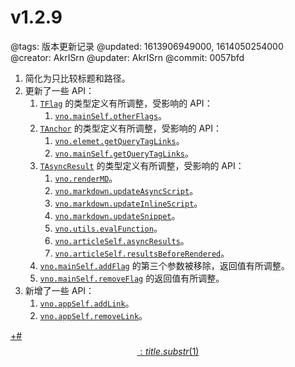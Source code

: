 # v1.2.9

@tags: 版本更新记录
@updated: 1613906949000, 1614050254000
@creator: AkrISrn
@updater: AkrISrn
@commit: 0057bfd

1. [](/zh/docs/sort-list.md "#")简化为只比较标题和路径。
1. 更新了一些 API：
    1. [`TFlag`](/zh/api/types.md "#h2-10") 的类型定义有所调整，受影响的 API：
        1. [`vno.mainSelf.otherFlags`](/zh/api/mainSelf.md "#h2-10")。
    1. [`TAnchor`](/zh/api/types.md "#h2-11") 的类型定义有所调整，受影响的 API：
        1. [`vno.elemet.getQueryTagLinks`](/zh/api/element.md "#h2-8")。
        1. [`vno.mainSelf.getQueryTagLinks`](/zh/api/mainSelf.md "#h2-43")。
    1. [`TAsyncResult`](/zh/api/types.md "#h2-12") 的类型定义有所调整，受影响的 API：
        1. [`vno.renderMD`](/zh/api/vno.md "#h2-7")。
        1. [`vno.markdown.updateAsyncScript`](/zh/api/markdown.md "#h2-4")。
        1. [`vno.markdown.updateInlineScript`](/zh/api/markdown.md "#h2-5")。
        1. [`vno.markdown.updateSnippet`](/zh/api/markdown.md "#h2-6")。
        1. [`vno.utils.evalFunction`](/zh/api/utils.md "#h2-14")。
        1. [`vno.articleSelf.asyncResults`](/zh/api/articleSelf.md "#h2-10")。
        1. [`vno.articleSelf.resultsBeforeRendered`](/zh/api/articleSelf.md "#h2-11")。
    1. [`vno.mainSelf.addFlag`](/zh/api/mainSelf.md "#h2-38") 的第三个参数被移除，返回值有所调整。
    1. [`vno.mainSelf.removeFlag`](/zh/api/mainSelf.md "#h2-39") 的返回值有所调整。
1. 新增了一些 API：
    1. [`vno.appSelf.addLink`](/zh/api/appSelf.md "#h2-12")。
    1. [`vno.appSelf.removeLink`](/zh/api/appSelf.md "#h2-13")。

[+#$$: title.substr(1) $$](/zh/releases/download.md)
